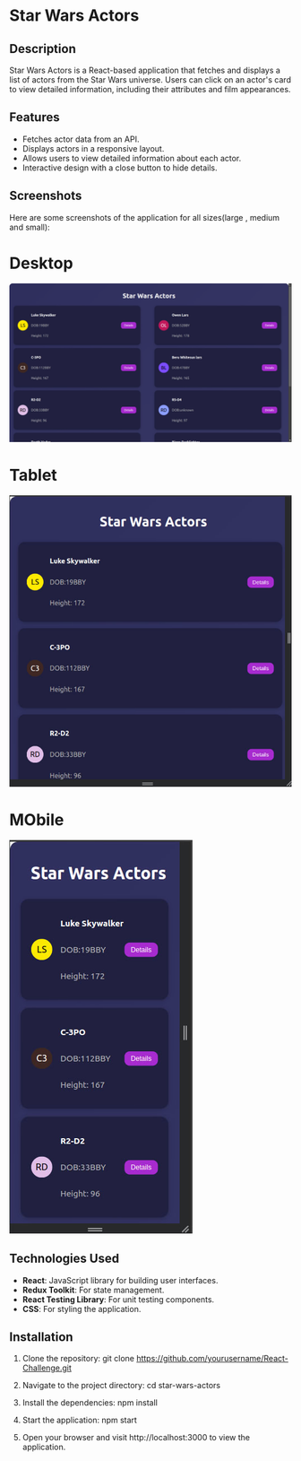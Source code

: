 # Star Wars Actors

## Description

Star Wars Actors is a React-based application that fetches and displays a list of actors from the Star Wars universe. Users can click on an actor's card to view detailed information, including their attributes and film appearances.

## Features

- Fetches actor data from an API.
- Displays actors in a responsive layout.
- Allows users to view detailed information about each actor.
- Interactive design with a close button to hide details.

## Screenshots

Here are some screenshots of the application for all sizes(large , medium and small):

# Desktop

![alt text](image.png)

# Tablet

![alt text](tablet.jpg)

# MObile 

![alt text](mobile.jpg)


## Technologies Used

- **React**: JavaScript library for building user interfaces.
- **Redux Toolkit**: For state management.
- **React Testing Library**: For unit testing components.
- **CSS**: For styling the application.

## Installation

1. Clone the repository:
   git clone https://github.com/yourusername/React-Challenge.git

2. Navigate to the project directory:
    cd star-wars-actors
3. Install the dependencies:
    npm install
4. Start the application:
    npm start
5. Open your browser and visit http://localhost:3000 to view the application.
